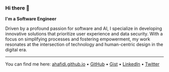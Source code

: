 ### Hi there 👋 

**I'm a Software Engineer**

Driven by a profound passion for software and AI, I specialize in developing innovative solutions that prioritize user experience and data security. With a focus on simplifying processes and fostering empowerment, my work resonates at the intersection of technology and human-centric design in the digital era.

---

You can find me here: [ahafidi.github.io](https://ahafidi.github.io/) • [GitHub](https://github.com/ahafidi) • [Gist](https://gist.github.com/ahafidi) • [LinkedIn](https://www.linkedin.com/in/abdelhafid-hafidi/) • [Twitter](https://twitter.com/ahafidi_)
